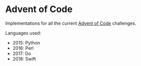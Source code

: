 # Advent of Code

Implementations for all the current [Advent of Code](https://adventofcode.com/2018) challenges.

Languages used:
* 2015: Python
* 2016: Perl
* 2017: Go
* 2018: Swift
